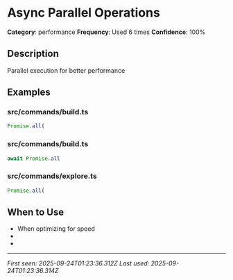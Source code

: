 # Async Parallel Operations

**Category**: performance
**Frequency**: Used 6 times
**Confidence**: 100%

## Description
Parallel execution for better performance

## Examples

### src/commands/build.ts
```typescript
Promise.all(
```


### src/commands/build.ts
```typescript
await Promise.all
```


### src/commands/explore.ts
```typescript
Promise.all(
```


## When to Use
- When optimizing for speed
- 
- 

---
*First seen: 2025-09-24T01:23:36.312Z*
*Last used: 2025-09-24T01:23:36.314Z*

